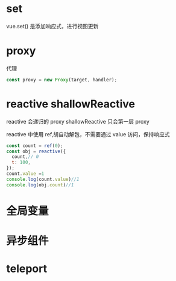 # set

vue.set() 是添加响应式，进行视图更新

# proxy

代理

```js
const proxy = new Proxy(target, handler);
```

# reactive shallowReactive

reactive 会递归的 proxy
shallowReactive 只会第一层 proxy

reactive 中使用 ref,胡自动解包，不需要通过 value 访问，保持响应式

```js
const count = ref(0);
const obj = reactive({
  count,// 0
  t: 100,
});
count.value =1
console.log(count.value)//1
console.log(obj.count)//1
```
# 全局变量

# 异步组件 

# teleport 
